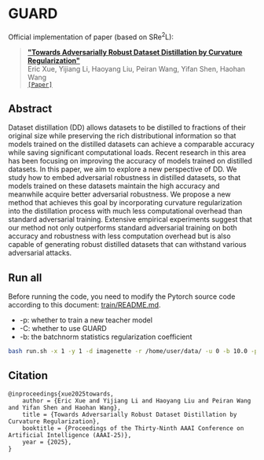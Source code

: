 # GUARD

Official implementation of paper (based on SRe<sup>2</sup>L):
>[__"Towards Adversarially Robust Dataset Distillation by Curvature Regularization"__](https://arxiv.org/abs/2403.10045)<br>
>Eric Xue, Yijiang Li, Haoyang Liu, Peiran Wang, Yifan Shen, Haohan Wang<br>
[`[Paper]`](https://arxiv.org/abs/2403.10045)

## Abstract
Dataset distillation (DD) allows datasets to be distilled to
fractions of their original size while preserving the rich distributional information so that models trained on the distilled
datasets can achieve a comparable accuracy while saving significant computational loads. Recent research in this area has
been focusing on improving the accuracy of models trained
on distilled datasets. In this paper, we aim to explore a new
perspective of DD. We study how to embed adversarial robustness in distilled datasets, so that models trained on these
datasets maintain the high accuracy and meanwhile acquire
better adversarial robustness. We propose a new method that
achieves this goal by incorporating curvature regularization
into the distillation process with much less computational
overhead than standard adversarial training. Extensive empirical experiments suggest that our method not only outperforms standard adversarial training on both accuracy and robustness with less computation overhead but is also capable
of generating robust distilled datasets that can withstand various adversarial attacks.

## Run all

Before running the code, you need to modify the Pytorch source code according to this document: [train/README.md](train/README.md).
  - -p: whether to train a new teacher model
  - -C: whether to use GUARD
  - -b: the batchnorm statistics regularization coefficient

```bash
bash run.sh -x 1 -y 1 -d imagenette -r /home/user/data/ -u 0 -b 10.0 -p -C -h 3.0 -l 100 >> output.log 2>&1 &
````

## Citation

```
@inproceedings{xue2025towards,
	author = {Eric Xue and Yijiang Li and Haoyang Liu and Peiran Wang and Yifan Shen and Haohan Wang},
	title = {Towards Adversarially Robust Dataset Distillation by Curvature Regularization},
	booktitle = {Proceedings of the Thirty-Ninth AAAI Conference on Artificial Intelligence (AAAI-25)},
	year = {2025},
}
```

